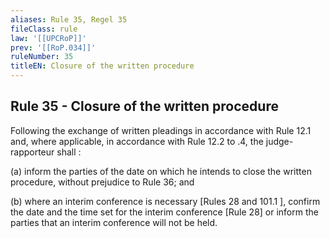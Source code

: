 ```yaml
---
aliases: Rule 35, Regel 35
fileClass: rule
law: '[[UPCRoP]]'
prev: '[[RoP.034]]'
ruleNumber: 35
titleEN: Closure of the written procedure
---
```


## Rule 35 - Closure of the written procedure

Following the exchange of written pleadings in accordance with Rule 12.1 and, where applicable, in accordance with Rule 12.2 to .4, the judge-rapporteur shall : 

   (a) inform the parties of the date on which he intends to close the written procedure, without prejudice to Rule 36; and  

   (b) where an interim conference is necessary [Rules  28 and 101.1 ], confirm the date and the time set for the interim conference [Rule 28] or inform the parties that an interim conference will not be held.